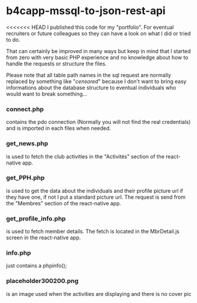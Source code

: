 # b4capp-mssql-to-json-rest-api
<<<<<<< HEAD
I published this code for my "portfolio". For eventual recruiters or future colleagues so they can have a look on what I did or tried to do.

That can certainly be improved in many ways but keep in mind that I started from zero with very basic PHP experience and no knowledge about how to handle the requests or structure the files. 

Please note that all table path names in the sql request are normally replaced by something like "_censored_" because I don't want to bring easy informations about the database structure to eventual individuals who would want to break something...

### connect.php

contains the pdo connection (Normally you will not find the real credentials) and is imported in each files when needed.

### get_news.php  

is used to fetch the club activities in the "Activités" section of the react-native app.

### get_PPH.php  

is used to get the data about the individuals and their profile picture url if they have one, if not I put a standard picture url.
The request is send from the "Membres" section of the react-native app.

### get_profile_info.php

is used to fetch member details. The fetch is located in the MbrDetail.js screen in the react-native app.

### info.php 

just contains a phpinfo();

### placeholder300200.png

is an image used when the activities are displaying and there is no cover pic

